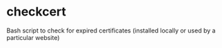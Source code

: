 # checkcert
Bash script to check for expired certificates (installed locally or used by a particular website)
